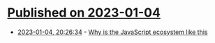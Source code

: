 # [Published on 2023-01-04](index.md)

* [2023-01-04, 20:26:34](https://news.ycombinator.com/item?id=34250969) - [Why is the JavaScript ecosystem like this](http://meta.ath0.com/2022/12/ghost-of-a-chance/)
